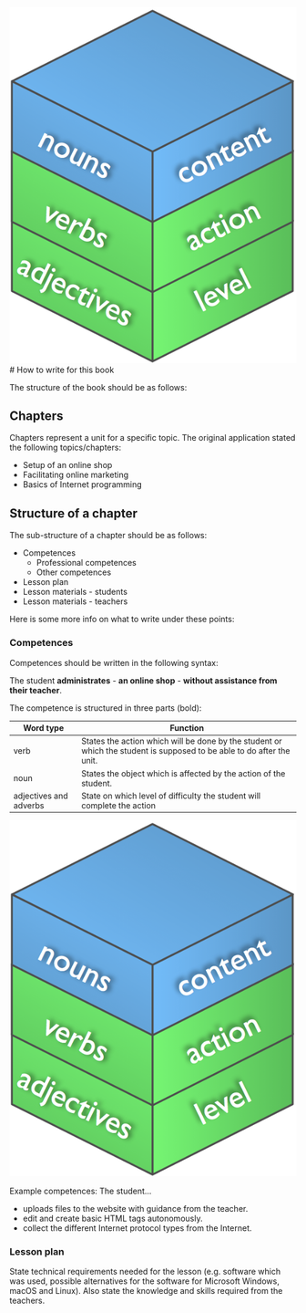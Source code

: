 ![](/assets/competence_diagram.png)# How to write for this book

The structure of the book should be as follows:

## Chapters
Chapters represent a unit for a specific topic. The original application stated the following topics/chapters:

* Setup of an online shop
* Facilitating online marketing
* Basics of Internet programming

## Structure of a chapter
The sub-structure of a chapter should be as follows:

* Competences
    * Professional competences
    * Other competences
* Lesson plan
* Lesson materials - students
* Lesson materials - teachers

Here is some more info on what to write under these points:

### Competences
Competences should be written in the following syntax:

The student **administrates** - **an online shop** - **without assistance from their teacher**.

The competence is structured in three parts (bold):

|Word type   |  Function      |
|------------|----------------|
|verb        | States the action which will be done by the student or which the student is supposed to be able to do after the unit. |
|noun        | States the object which is affected by the action of the student. |
|adjectives and adverbs | State on which level of difficulty the student will complete the action |

![](/assets/competence_diagram.png)

Example competences:
The student...

* uploads files to the website with guidance from the teacher.
* edit and create basic HTML tags autonomously.
* collect the different Internet protocol types from the Internet.

### Lesson plan

State technical requirements needed for the lesson (e.g. software which was used, possible alternatives for the software for Microsoft Windows, macOS and Linux). Also state the knowledge and skills required from the teachers.
